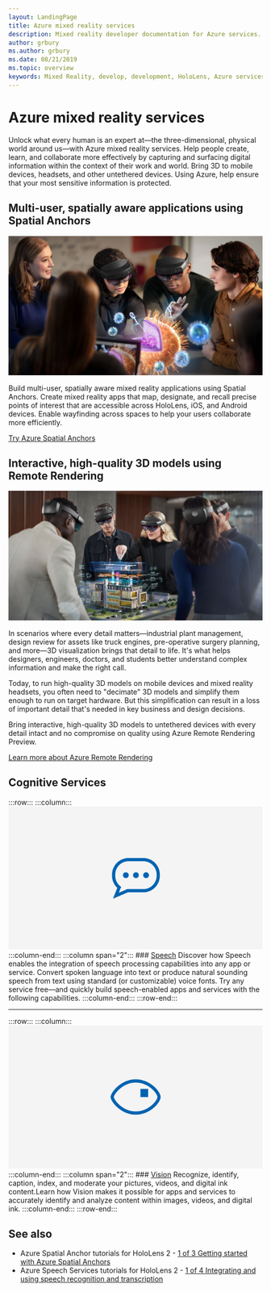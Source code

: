 ```yaml
---
layout: LandingPage
title: Azure mixed reality services
description: Mixed reality developer documentation for Azure services.
author: grbury
ms.author: grbury
ms.date: 08/21/2019
ms.topic: overview
keywords: Mixed Reality, develop, development, HoloLens, Azure services, spatial anchors, speech, vision, remote rendering
---
```



# Azure mixed reality services
Unlock what every human is an expert at—the three-dimensional, physical world around us—with Azure mixed reality services. Help people create, learn, and collaborate more effectively by capturing and surfacing digital information within the context of their work and world. Bring 3D to mobile devices, headsets, and other untethered devices. Using Azure, help ensure that your most sensitive information is protected.

## Multi-user, spatially aware applications using Spatial Anchors

![ Azure Spatial Anchors image](../design/images/AzureSpatialAnchors.jpg)

Build multi-user, spatially aware mixed reality applications using Spatial Anchors. Create mixed reality apps that map, designate, and recall precise points of interest that are accessible across HoloLens, iOS, and Android devices. Enable wayfinding across spaces to help your users collaborate more efficiently.

[Try Azure Spatial Anchors](https://docs.microsoft.com/azure/spatial-anchors)


## Interactive, high-quality 3D models using Remote Rendering

![ Remote rendering image](../design/images/RemoteRendering.jpg)

In scenarios where every detail matters—industrial plant management, design review for assets like truck engines, pre-operative surgery planning, and more—3D visualization brings that detail to life. It's what helps designers, engineers, doctors, and students better understand complex information and make the right call.

Today, to run high-quality 3D models on mobile devices and mixed reality headsets, you often need to "decimate" 3D models and simplify them enough to run on target hardware. But this simplification can result in a loss of important detail that's needed in key business and design decisions.

Bring interactive, high-quality 3D models to untethered devices with every detail intact and no compromise on quality using Azure Remote Rendering Preview.

[Learn more about Azure Remote Rendering](https://azure.microsoft.com/services/remote-rendering)


## Cognitive Services

:::row:::
    :::column:::
       [![Speech](images/speech.jpg)](https://docs.microsoft.com/azure/cognitive-services/speech-service/)
    :::column-end:::
    :::column span="2":::
        ### [Speech](https://docs.microsoft.com/azure/cognitive-services/speech-service/)
        Discover how Speech enables the integration of speech processing capabilities into any app or service. Convert spoken language into text or produce natural sounding speech from text using standard (or customizable) voice fonts. Try any service free—and quickly build speech-enabled apps and services with the following capabilities.
    :::column-end:::
:::row-end:::

---

:::row:::
    :::column:::
       [![Vision](images/vision.jpg)](https://docs.microsoft.com/azure/cognitive-services/computer-vision/)
    :::column-end:::
    :::column span="2":::
        ### [Vision](https://docs.microsoft.com/azure/cognitive-services/computer-vision/)
        Recognize, identify, caption, index, and moderate your pictures, videos, and digital ink content.Learn how Vision makes it possible for apps and services to accurately identify and analyze content within images, videos, and digital ink.
    :::column-end:::
:::row-end:::


## See also

* Azure Spatial Anchor tutorials for HoloLens 2 - [1 of 3 Getting started with Azure Spatial Anchors](../mrlearning-asa-ch1.md)
* Azure Speech Services tutorials for HoloLens 2 - [1 of 4 Integrating and using speech recognition and transcription](../develop/unity/tutorials/mrlearning-speechSDK-ch1.md)